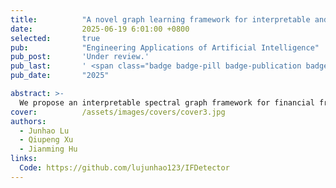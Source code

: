 ```yaml
---
title:          "A novel graph learning framework for interpretable and imbalance financial fraud detection"
date:           2025-06-19 6:01:00 +0800
selected:       true
pub:            "Engineering Applications of Artificial Intelligence"
pub_post:       'Under review.'
pub_last:       ' <span class="badge badge-pill badge-publication badge-success">Spotlight</span>'
pub_date:       "2025"

abstract: >-
  We propose an interpretable spectral graph framework for financial fraud detection that tackles imbalance and adversarial challenges, achieving superior accuracy and robustness on benchmark datasets.
cover:          /assets/images/covers/cover3.jpg
authors:
  - Junhao Lu
  - Qiupeng Xu
  - Jianming Hu
links:
  Code: https://github.com/lujunhao123/IFDetector
---
```



